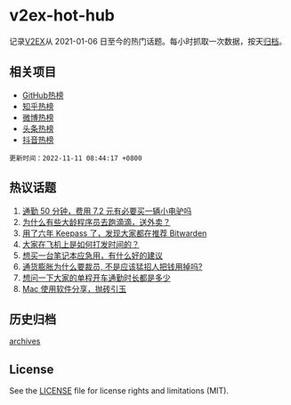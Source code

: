 # v2ex-hot-hub

 记录[V2EX](https://www.v2ex.com/)从 2021-01-06 日至今的热门话题。每小时抓取一次数据，按天[归档](archives)。
 
 ## 相关项目

- [GitHub热榜](https://github.com/snaildev/github-hot-hub)
- [知乎热榜](https://github.com/snaildev/zhihu-hot-hub)
- [微博热榜](https://github.com/snaildev/weibo-hot-hub)
- [头条热榜](https://github.com/snaildev/toutiao-hot-hub)
- [抖音热榜](https://github.com/snaildev/douyin-hot-hub)


 `更新时间：2022-11-11 08:44:17 +0800`

## 热议话题

1. [通勤 50 分钟，费用 7.2 元有必要买一辆小电驴吗](https://www.v2ex.com/t/894028)
1. [为什么有些大龄程序员去跑滴滴，送外卖？](https://www.v2ex.com/t/894161)
1. [用了六年 Keepass 了，发现大家都在推荐 Bitwarden](https://www.v2ex.com/t/894022)
1. [大家在飞机上是如何打发时间的？](https://www.v2ex.com/t/894050)
1. [想买一台笔记本应急用，有什么好的建议](https://www.v2ex.com/t/894036)
1. [通货膨胀为什么要裁员, 不是应该猛招人把钱用掉吗?](https://www.v2ex.com/t/894092)
1. [想问一下大家的单程开车通勤时长都是多少](https://www.v2ex.com/t/894152)
1. [Mac 使用软件分享，抛砖引玉](https://www.v2ex.com/t/894110)

## 历史归档

[archives](archives)

## License

See the [LICENSE](LICENSE) file for license rights and limitations (MIT).
